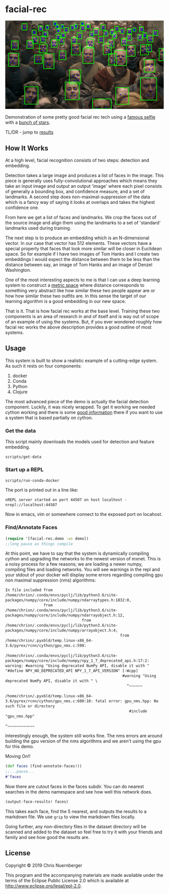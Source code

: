 # facial-rec

![detection phase](detector_test.jpg)

Demonstration of some pretty good facial rec tech using a 
[famous selfie](dataset/goup-pic.JPG) with a 
[bunch of stars](dataset). 


TL/DR - jump to [results](docs/results.md)


## How It Works

At a high level, facial recognition consists of two steps: detection and embedding.

Detection takes a large image and produces a list of faces in the image.  This piece is
generally uses fully-convolutional approaches which means they take an input image
and output an output 'image' where each pixel consists of generally a bounding box,
and confidence measure, and a set of landmarks.  A second step does
non-maximal-suppression of the data which is a fancy way of saying it looks at
overlaps and takes the highest confidence one.

From here we get a list of faces and landmarks.  We crop the faces out of the
source image and align them using the landmarks to a set of 'standard' landmarks
used during training.


The next step is to produce an embedding which is an N-dimensional vector.  In our
case that vector has 512 elements.  These vectors have a special property that
faces that look more similar will be closer in Euclidean space.  So for example
if I have two images of Tom Hanks and I create two embeddings I would expect the
distance between them to be less than the distance between say, an image of Tom Hanks
and an image of Denzel Washington.


One of the most interesting aspects to me is that I can use a deep learning
system to construct a [metric space](https://en.wikipedia.org/wiki/Metric_space)
where distance corresponds to something very abstract like how similar these two 
people appear are or how how similar these two outfits are.  In this sense the
target of our learning algorithm is a good embedding in our new space.


That is it.  That is how facial rec works at the base level.  Training these two
components is an area of research in and of itself and is way out of scope of an
example of using the systems.  But, if you ever wondered roughly how facial rec
works the above description provides a good outline of most systems.


## Usage


This system is built to show a realistic example of a cutting-edge system.  As such
it rests on four components:
1.  docker
2.  Conda
3.  Python
4.  Clojure


The most advanced piece of the demo is actually the facial detection component.
Luckily, it was nicely wrapped.  To get it working we needed cython working and
there is some [good information](src/facial_rec/detect.clj) there if you want to
use a system that is based partially on cython.


### Get the data

This script mainly downloads the models used for detection and feature embedding.

```console
scripts/get-data
```


### Start up a REPL


```console
scripts/run-conda-docker
```

The port is printed out in a line like:

```console
nREPL server started on port 44507 on host localhost - nrepl://localhost:44507
```

Now in emacs, vim or somewhere connect to the
exposed port on locahost.


### Find/Annotate Faces


```clojure
(require '[facial-rec.demo :as demo])
;;long pause as things compile
```

At this point, we have to say that the system is dynamically compiling cython and
upgrading the networks to the newest version of mxnet.  This is a noisy process
for a few reasons; we are loading a newer numpy, compiling files and loading networks.
You will see warnings in the repl and your stdout of your docker will display
some errors regarding compiling gpu non maximal suppression (nms) algorithms:
```console
In file included from /home/chrisn/.conda/envs/pyclj/lib/python3.6/site-packages/numpy/core/include/numpy/ndarraytypes.h:1832:0,
                 from /home/chrisn/.conda/envs/pyclj/lib/python3.6/site-packages/numpy/core/include/numpy/ndarrayobject.h:12,
				                  from /home/chrisn/.conda/envs/pyclj/lib/python3.6/site-packages/numpy/core/include/numpy/arrayobject.h:4,
								                   from /home/chrisn/.pyxbld/temp.linux-x86_64-3.6/pyrex/rcnn/cython/gpu_nms.c:598:
												   /home/chrisn/.conda/envs/pyclj/lib/python3.6/site-packages/numpy/core/include/numpy/npy_1_7_deprecated_api.h:17:2: warning: #warning "Using deprecated NumPy API, disable it with " "#define NPY_NO_DEPRECATED_API NPY_1_7_API_VERSION" [-Wcpp]
												    #warning "Using deprecated NumPy API, disable it with " \
													  ^~~~~~~
													  /home/chrisn/.pyxbld/temp.linux-x86_64-3.6/pyrex/rcnn/cython/gpu_nms.c:600:10: fatal error: gpu_nms.hpp: No such file or directory
													   #include "gpu_nms.hpp"
													             ^~~~~~~~~~~~~
```

Interestingly enough, the system still works fine.  The nms errors are around building
the gpu version of the nms algorithms and we aren't using the gpu for this demo.


Moving On!!


```clojure
(def faces (find-annotate-faces!))
;;...pause...
#'faces
```

Now there are cutout faces in the faces subdir.
You can do nearest searches in the demo namespace and
see how well this network does.


```clojure
(output-face-results! faces)
```

This takes each face, find the 5 nearest, and outputs the results to a markdown
file.  We use `grip` to view the markdown files locally.


Going further, any non-directory files in the dataset directory will be scanned and
added to the dataset so feel free to try it with your friends and family and see
how good the results are.


## License

Copyright © 2019 Chris Nuernberger

This program and the accompanying materials are made available under the
terms of the Eclipse Public License 2.0 which is available at
http://www.eclipse.org/legal/epl-2.0.
